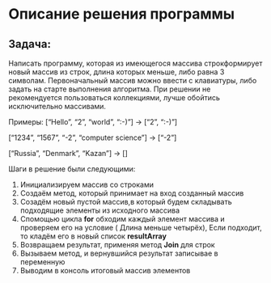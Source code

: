 # Описание решения программы

## Задача:
Написать программу, которая из имеющегося массива строкформирует новый массив из строк, длина которых меньше, либо равна 3 символам. Первоначальный массив можно ввести с клавиатуры, либо задать на старте выполнения алгоритма. При решении не рекомендуется пользоваться коллекциями, лучше обойтись 
исключительно массивами.

Примеры:
[“Hello”, “2”, “world”, “:-)”] → [“2”, “:-)”]

[“1234”, “1567”, “-2”, “computer science”] → [“-2”]

[“Russia”, “Denmark”, “Kazan”] → []

Шаги в решение были следующими:

1. Инициализируем массив со строками 
2. Создаём метод, который принимает на вход созданный массив
3. Созадём новый пустой массив,в который будем складывать подходящие элементы из исходного массива
4. Спомощью цикла **for** обходим каждый элемент массива и проверяем его на условие ( Длина меньше четырёх), Если подходит, то кладём его в новый список **resultArray**
5. Возвращаем результат, применяя метод **Join** для строк 
6. Вызываем метод, и вернувшийся результат записывае в переменную 
7. Выводим в консоль итоговый массив элементов